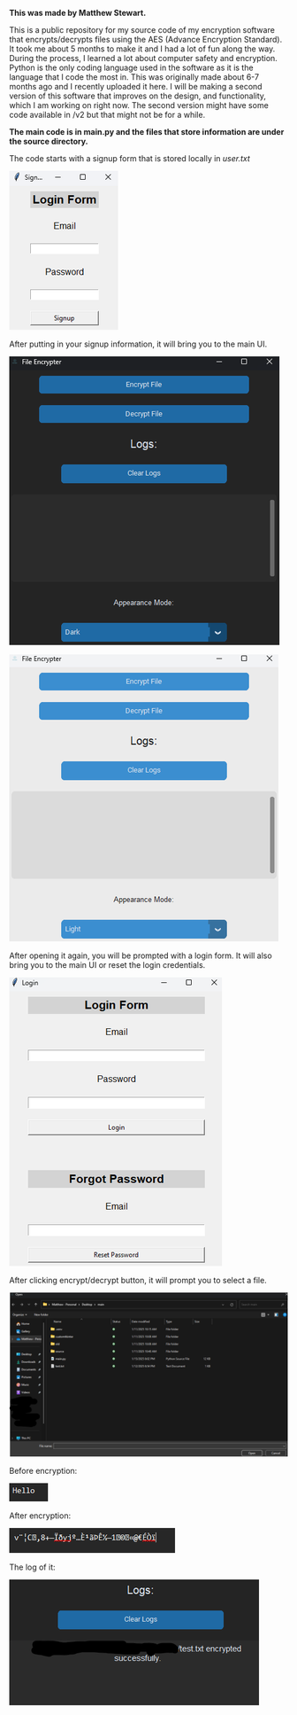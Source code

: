 **This was made by Matthew Stewart.**


This is a public repository for my source code of my encryption software that encrypts/decrypts files using the AES (Advance Encryption Standard). It took me about 5 months to make it and I had a lot of fun along the way. During the process, I learned a lot about computer safety and encryption. Python is the only coding language used in the software as it is the language that I code the most in. This was originally made about 6-7 months ago and I recently uploaded it here. I will be making a second version of this software that improves on the design, and functionality, which I am working on right now. The second version might have some code available in /v2 but that might not be for a while.


**The main code is in main.py and the files that store information are under the source directory.**

The code starts with a signup form that is stored locally in *user.txt*

![alt text](https://github.com/matt-s-0/Python-Encryption-Software/blob/main/images/signupform.png)



After putting in your signup information, it will bring you to the main UI.

![alt text](https://github.com/matt-s-0/Python-Encryption-Software/blob/main/images/maindark.png)


![alt text](https://github.com/matt-s-0/Python-Encryption-Software/blob/main/images/mainlight.png)

After opening it again, you will be prompted with a login form. It will also bring you to the main UI or reset the login credentials.

![alt text](https://github.com/matt-s-0/Python-Encryption-Software/blob/main/images/loginform.png)

After clicking encrypt/decrypt button, it will prompt you to select a file.

![alt text](https://github.com/matt-s-0/Python-Encryption-Software/blob/main/images/fileopen.png)

Before encryption:

![alt text](https://github.com/matt-s-0/Python-Encryption-Software/blob/main/images/before.png)


After encryption:

![alt text](https://github.com/matt-s-0/Python-Encryption-Software/blob/main/images/after.png)


The log of it:

![alt text](https://github.com/matt-s-0/Python-Encryption-Software/blob/main/images/logs.png)
